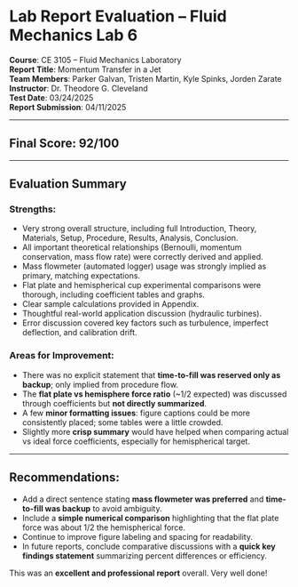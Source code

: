 # Lab Report Evaluation – Fluid Mechanics Lab 6

**Course**: CE 3105 – Fluid Mechanics Laboratory  
**Report Title**: Momentum Transfer in a Jet  
**Team Members**: Parker Galvan, Tristen Martin, Kyle Spinks, Jorden Zarate  
**Instructor**: Dr. Theodore G. Cleveland  
**Test Date**: 03/24/2025  
**Report Submission**: 04/11/2025  

---

## Final Score: **92/100**

---

## Evaluation Summary

### Strengths:
- Very strong overall structure, including full Introduction, Theory, Materials, Setup, Procedure, Results, Analysis, Conclusion.
- All important theoretical relationships (Bernoulli, momentum conservation, mass flow rate) were correctly derived and applied.
- Mass flowmeter (automated logger) usage was strongly implied as primary, matching expectations.
- Flat plate and hemispherical cup experimental comparisons were thorough, including coefficient tables and graphs.
- Clear sample calculations provided in Appendix.
- Thoughtful real-world application discussion (hydraulic turbines).
- Error discussion covered key factors such as turbulence, imperfect deflection, and calibration drift.

### Areas for Improvement:
- There was no explicit statement that **time-to-fill was reserved only as backup**; only implied from procedure flow.
- The **flat plate vs hemisphere force ratio** (~1/2 expected) was discussed through coefficients but **not directly summarized**.
- A few **minor formatting issues**: figure captions could be more consistently placed; some tables were a little crowded.
- Slightly more **crisp summary** would have helped when comparing actual vs ideal force coefficients, especially for hemispherical target.

---

## Recommendations:
- Add a direct sentence stating **mass flowmeter was preferred** and **time-to-fill was backup** to avoid ambiguity.
- Include a **simple numerical comparison** highlighting that the flat plate force was about 1/2 the hemispherical force.
- Continue to improve figure labeling and spacing for readability.
- In future reports, conclude comparative discussions with a **quick key findings statement** summarizing percent differences or efficiency.

This was an **excellent and professional report** overall. Very well done!

